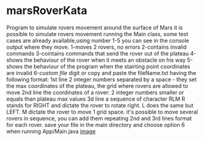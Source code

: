 # marsRoverKata
Program to simulate rovers movement around the surface of Mars
it is possible to simulate rovers movement running the Main class, some test cases are already available,using number 1-5  you can see in the console output where they move.
1-moves 2 rovers, no errors
2-contains invalid commands
3-cointains commands that send the rover out of the plateau
4-shows the behaviour of the rover when it meets an obstacle on his way
5-shows the behaviour of the program when the stairting point coordinates are invalid
6-*custom file* digit or copy and paste the fileName.txt having the following format:
1st line 2 integer numbers separated by a space - they set the max coordinates of the plateau, the grid where rovers are allowed to move
2nd line the coordinates of a rover: 2 integer numbers smaller or equals than plateau max values
3d line a sequence of character RLM R stands for RIGHT and dictate the rover to rotate right. L does the same but LEFT. M dictate the rover to move 1 grid space.
it's possible to move several rovers in sequence, you can add them repeating 2nd and 3rd lines format for each rover. 
save your file in the main directory and choose option 6 when running App/Main.java 
[image](https://user-images.githubusercontent.com/69343655/152051197-825a5f84-0380-4065-9019-be5919aa1932.png)
